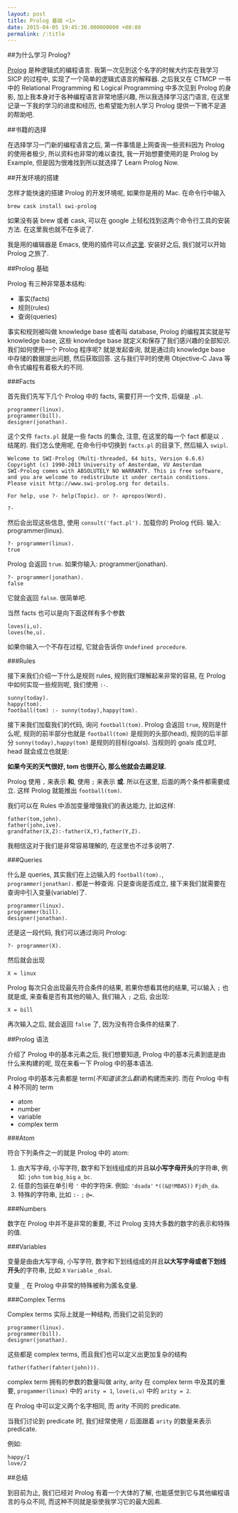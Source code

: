 ```yaml
---
layout: post
title: Prolog 基础 <1>
date: 2015-04-05 19:45:30.000000000 +08:00
permalink: /:title
---
```



##为什么学习 Prolog?

[Prolog](http://zh.wikipedia.org/zh/Prolog) 是种逻辑式的编程语言. 我第一次见到这个名字的时候大约实在我学习 SICP 的过程中, 实现了一个简单的逻辑式语言的解释器. 之后我又在 CTMCP 一书中的 Relational Programming 和 Logical Programming 中多次见到 Prolog 的身影, 加上我本身对于各种编程语言非常地感兴趣, 所以我选择学习这门语言, 在这里记录一下我的学习的进度和经历, 也希望能为别人学习 Prolog 提供一下微不足道的帮助吧.

##书籍的选择

在选择学习一门新的编程语言之后, 第一件事情是上网查询一些资料因为 Prolog 的使用者极少, 所以资料也非常的难以查找, 我一开始想要使用的是 Prolog by Example, 但是因为很难找到所以就选择了 Learn Prolog Now.

##开发环境的搭建

怎样才能快速的搭建 Prolog 的开发环境呢, 如果你是用的 Mac. 在命令行中输入

~~~
brew cask install swi-prolog
~~~

如果没有装 brew 或者 cask, 可以在 google 上轻松找到这两个命令行工具的安装方法. 在这里我也就不在多说了.

我是用的编辑器是 Emacs, 使用的插件可以点[这里](http://bruda.ca/emacs/prolog_mode_for_emacs). 安装好之后, 我们就可以开始 Prolog 之旅了.

##Prolog 基础

Prolog 有三种非常基本结构:

* 事实(facts)
* 规则(rules)
* 查询(queries)

事实和规则被叫做 knowledge base 或者叫 database, Prolog 的编程其实就是写 knowledge base, 这些 knowledge base 就定义和保存了我们感兴趣的全部知识. 我们如何使用一个 Prolog 程序呢? 就是发起查询, 就是通过向 knowledge base 中存储的数据提出问题, 然后获取回答. 这与我们平时的使用 Objective-C Java 等命令式编程有着极大的不同.

###Facts

首先我们先写下几个 Prolog 中的 facts, 需要打开一个文件, 后缀是 `.pl`.

~~~
programmer(linux).
programmer(bill).
designer(jonathan).
~~~

这个文件 `facts.pl` 就是一些 facts 的集合, 注意, 在这里的每一个 fact 都是以 `.` 结尾的. 我们怎么使用呢, 在命令行中切换到 `facts.pl` 的目录下, 然后输入 `swipl`.

~~~
Welcome to SWI-Prolog (Multi-threaded, 64 bits, Version 6.6.6)
Copyright (c) 1990-2013 University of Amsterdam, VU Amsterdam
SWI-Prolog comes with ABSOLUTELY NO WARRANTY. This is free software,
and you are welcome to redistribute it under certain conditions.
Please visit http://www.swi-prolog.org for details.

For help, use ?- help(Topic). or ?- apropos(Word).

?-
~~~

然后会出现这些信息, 使用 `consult('fact.pl').` 加载你的 Prolog 代码. 输入: programmer(linux).

~~~
?- programmer(linux).
true
~~~

Prolog 会返回 `true`. 如果你输入: programmer(jonathan).

~~~
?- programmer(jonathan).
false
~~~

它就会返回 `false`. 很简单吧.

当然 facts 也可以是向下面这样有多个参数

~~~
loves(i,u).
loves(he,u).
~~~

如果你输入一个不存在过程, 它就会告诉你 `Undefined procedure`.

###Rules

接下来我们介绍一下什么是规则 rules, 规则我们理解起来非常的容易, 在 Prolog 中如何实现一些规则呢, 我们使用 `:-`.

~~~
sunny(today).
happy(tom).
football(tom) :- sunny(today),happy(tom).
~~~

接下来我们加载我们的代码, 询问 `football(tom)`. Prolog 会返回 `true`, 规则是什么呢, 规则的前半部分也就是 `football(tom)` 是规则的头部(head), 规则的后半部分 `sunny(today),happy(tom)` 是规则的目标(goals). 当规则的 goals 成立时, head 就会成立也就是:

**如果今天的天气很好, tom 也很开心, 那么他就会去踢足球.**

Prolog 使用 `,` 来表示 **和**, 使用 `;` 来表示 **或**. 所以在这里, 后面的两个条件都需要成立. 这样 Prolog 就能推出 `football(tom)`.

我们可以在 Rules 中添加变量增强我们的表达能力, 比如这样:

~~~
father(tom,john).
father(john,ive).
grandfather(X,Z):-father(X,Y),father(Y,Z).
~~~

我相信这对于我们是非常容易理解的, 在这里也不过多说明了.

###Queries

什么是 queries, 其实我们在上边输入的 `football(tom).`, `programmer(jonathan).` 都是一种查询. 只是查询是否成立, 接下来我们就需要在查询中引入变量(variable)了.

~~~
programmer(linux).
programmer(bill).
designer(jonathan).
~~~

还是这一段代码, 我们可以通过询问 Prolog:

~~~
?- programmer(X).
~~~

然后就会出现

~~~
X = linux
~~~

Prolog 每次只会出现最先符合条件的结果, 若果你想看其他的结果, 可以输入 `;` 也就是或, 来查看是否有其他的输入, 我们输入 `;` 之后, 会出现:


~~~
X = bill
~~~


再次输入之后, 就会返回 `false` 了, 因为没有符合条件的结果了.

##Prolog 语法

介绍了 Prolog 中的基本元素之后, 我们想要知道, Prolog 中的基本元素到底是由什么来构建的呢, 现在来看一下 Prolog 中的基本语法.

Prolog 中的基本元素都是 term(*不知道该怎么翻译*)构建而来的. 而在 Prolog 中有 4 种不同的 term

* atom
* number
* variable
* complex term

###Atom

符合下列条件之一的就是 Prolog 中的 atom:

1. 由大写字母, 小写字符, 数字和下划线组成的并且**以小写字母开头**的字符串, 例如: `john` `tom` `big_big` `a_bc`.
2. 任意的包装在单引号 `'` 中的字符床. 例如: `'dsada'` `*((&@!MBAS))` `Fjdh_da`.
3. 特殊的字符串, 比如 `:-` `;` `@=`.

###Numbers

数字在 Prolog 中并不是非常的重要, 不过 Prolog 支持大多数的数字的表示和特殊的值.

###Variables

变量是由由大写字母, 小写字符, 数字和下划线组成的并且**以大写字母或者下划线开头**的字符串, 比如 `X` `Variable` `_dsal`. 

变量 `_` 在 Prolog 中非常的特殊被称为匿名变量.

###Complex Terms

Complex terms 实际上就是一种结构, 而我们之前见到的

~~~
programmer(linux).
programmer(bill).
designer(jonathan).
~~~

这些都是 complex terms, 而且我们也可以定义出更加复杂的结构

~~~
father(father(fahter(john))).
~~~

complex term 拥有的参数的数量叫做 arity, arity 在 complex term 中及其的重要, `progammer(linux)` 中的 `arity = 1`, `love(i,u)` 中的 `arity = 2`.

在 Prolog 中可以定义两个名字相同, 而 arity 不同的 predicate.

当我们讨论到 predicate 时, 我们经常使用 `/` 后面跟着 `arity` 的数量来表示 predicate.

例如:

~~~
happy/1
love/2
~~~

##总结

到目前为止, 我们已经对 Prolog 有着一个大体的了解, 也能感觉到它与其他编程语言的与众不同, 而这种不同就是驱使我学习它的最大因素.
